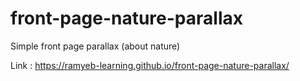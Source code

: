 # front-page-nature-parallax
Simple front page parallax (about nature)



Link : https://ramyeb-learning.github.io/front-page-nature-parallax/

